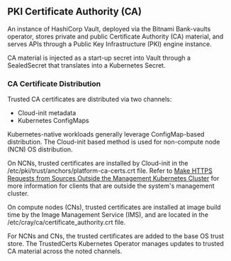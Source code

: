 ## PKI Certificate Authority \(CA\)

An instance of HashiCorp Vault, deployed via the Bitnami Bank-vaults operator, stores private and public Certificate Authority \(CA\) material, and serves APIs through a Public Key Infrastructure \(PKI\) engine instance.

CA material is injected as a start-up secret into Vault through a SealedSecret that translates into a Kubernetes Secret.

### CA Certificate Distribution

Trusted CA certificates are distributed via two channels:

-   Cloud-init metadata
-   Kubernetes ConfigMaps

Kubernetes-native workloads generally leverage ConfigMap-based distribution. The Cloud-init based method is used for non-compute node \(NCN\) OS distribution.

On NCNs, trusted certificates are installed by Cloud-init in the /etc/pki/trust/anchors/platform-ca-certs.crt file. Refer to [Make HTTPS Requests from Sources Outside the Management Kubernetes Cluster](Make_HTTPS_Requests_from_Sources_Outside_the_Management_Kubernetes_Cluster.md) for more information for clients that are outside the system's management cluster.

On compute nodes \(CNs\), trusted certificates are installed at image build time by the Image Management Service \(IMS\), and are located in the /etc/cray/ca/certificate\_authority.crt file.

For NCNs and CNs, the trusted certificates are added to the base OS trust store. The TrustedCerts Kubernetes Operator manages updates to trusted CA material across the noted channels.


